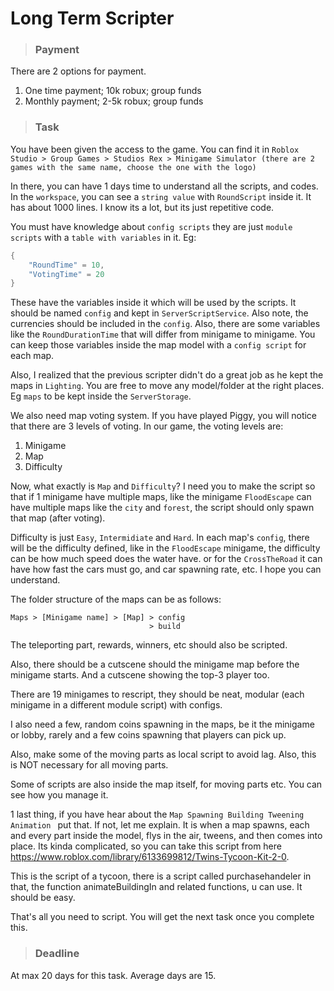 # Long Term Scripter

> ### Payment

There are 2 options for payment.
1. One time payment; 10k robux; group funds
2. Monthly payment; 2-5k robux; group funds

> ### Task

You have been given the access to the game. You can find it in `Roblox Studio > Group Games > Studios Rex > Minigame Simulator (there are 2 games with the same name, choose the one with the logo)`

In there, you can have 1 days time to understand all the scripts, and codes. In the `workspace`, you can see a `string value` with `RoundScript` inside it. It has about 1000 lines. I know its a lot, but its just repetitive code. 

You must have knowledge about `config scripts` they are just `module scripts` with a `table with variables` in it. Eg:
```lua
{
	"RoundTime" = 10,
	"VotingTime" = 20
}
```
These have the variables inside it which will be used by the scripts. It should be named `config` and kept in `ServerScriptService`.
Also note, the currencies should be included in the `config`.
Also, there are some variables like the `RoundDurationTime` that will differ from minigame to minigame. You can keep those variables inside the map model with a `config script` for each map.

Also, I realized that the previous scripter didn't do a great job as he kept the maps in `Lighting`. You are free to move any model/folder at the right places. Eg `maps` to be kept inside the `ServerStorage`. 

We also need map voting system. If you have played Piggy, you will notice that there are 3 levels of voting. In our game, the voting levels are:
1. Minigame
2. Map
3. Difficulty

Now, what exactly is `Map` and `Difficulty`? I need you to make the script so that if 1 minigame have multiple maps, like the minigame `FloodEscape` can have multiple maps like the `city` and `forest`, the script should only spawn that map (after voting).

Difficulty is just `Easy`, `Intermidiate` and `Hard`. In each map's `config`, there will be the difficulty defined, like in the `FloodEscape` minigame, the difficulty can be how much speed does the water have. or for the `CrossTheRoad` it can have how fast the cars must go, and car spawning rate, etc. I hope you can understand.

The folder structure of the maps can be as follows:
``` text
Maps > [Minigame name] > [Map] > config
                               > build
```

The teleporting part, rewards, winners, etc should also be scripted.

Also, there should be a cutscene should the minigame map before the minigame starts.
And a cutscene showing the top-3 player too.

There are 19 minigames to rescript, they should be neat, modular (each minigame in a different module script) with configs.

I also need a few, random coins spawning in the maps, be it the minigame or lobby, rarely and a few coins spawning that players can pick up.

Also, make some of the moving parts as local script to avoid lag. Also, this is NOT necessary for all moving parts. 

Some of scripts are also inside the map itself, for moving parts etc. You can see how you manage it.

1 last thing, if you have hear about the `Map Spawning Building Tweening Animation ` put that. If not, let me explain. It is when a map spawns, each and every part inside the model, flys in the air, tweens, and then comes into place. Its kinda complicated, so you can take this script from here https://www.roblox.com/library/6133699812/Twins-Tycoon-Kit-2-0.

This is the script of a tycoon, there is a script called purchasehandeler in that, the function animateBuildingIn and related functions, u can use. It should be easy.

That's all you need to script. You will get the next task once you complete this.

> ### Deadline

At max 20 days for this task. Average days are 15.
